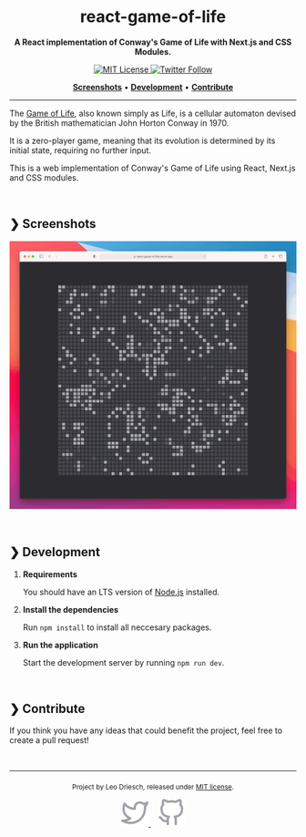 <h1 align="center">react-game-of-life</h1>

<p align="center">
    <strong>A React implementation of Conway's Game of Life with Next.js and CSS Modules.</strong>
</p>

<p align="center"> 
    <a href="https://github.com/leodr/react-game-of-life/blob/main/LICENSE">
        <img alt="MIT License" src="https://img.shields.io/github/license/leodr/react-game-of-life?color=%23A855F7&labelColor=%2327272A&style=for-the-badge">
    </a>
    <a href="https://twitter.com/leodriesch">
        <img alt="Twitter Follow" src="https://img.shields.io/twitter/follow/leodriesch?color=%2338BDF8&labelColor=%2327272A&style=for-the-badge">
    </a>
</p>

<p align="center">
    <a href="#-screenshots"><b>Screenshots</b></a>
    <span>  •  </span>
    <a href="#-development"><b>Development</b></a>
    <span>  •  </span>
    <a href="#-contribute"><b>Contribute</b></a>  
</p>

---

The [Game of Life](https://en.wikipedia.org/wiki/Conway%27s_Game_of_Life), also
known simply as Life, is a cellular automaton devised by the British
mathematician John Horton Conway in 1970.

It is a zero-player game, meaning that its evolution is determined by its
initial state, requiring no further input.

This is a web implementation of Conway's Game of Life using React, Next.js and
CSS modules.

<br>

## ❯ Screenshots

![GIF demo of the website](./assets/demo.gif)

<br>

## ❯ Development

1. **Requirements**

    You should have an LTS version of [Node.js](https://nodejs.org/en/)
    installed.

2. **Install the dependencies**

    Run `npm install` to install all neccesary packages.

3. **Run the application**

    Start the development server by running `npm run dev`.

<br>

## ❯ Contribute

If you think you have any ideas that could benefit the project, feel free to
create a pull request!

<br>

---

<p align="center">
    <sub>
        Project by Leo Driesch, released under <a href="https://github.com/leodr/react-game-of-life/blob/main/LICENSE">MIT license</a>.
    </sub>
</p>
<p align="center">
    <a href="https://twitter.com/leodriesch">
        <img alt="Leo Driesch on Twitter" src="./assets/twitter.svg">
    </a>
    &nbsp;&nbsp;
    <a href="https://github.com/leodr">
        <img alt="Leo Driesch on GitHub" src="./assets/github.svg">
    </a>
</p>
